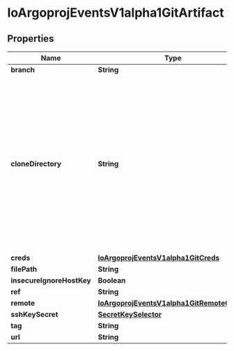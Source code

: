 

# IoArgoprojEventsV1alpha1GitArtifact


## Properties

Name | Type | Description | Notes
------------ | ------------- | ------------- | -------------
**branch** | **String** |  |  [optional]
**cloneDirectory** | **String** | Directory to clone the repository. We clone complete directory because GitArtifact is not limited to any specific Git service providers. Hence we don&#39;t use any specific git provider client. |  [optional]
**creds** | [**IoArgoprojEventsV1alpha1GitCreds**](IoArgoprojEventsV1alpha1GitCreds.md) |  |  [optional]
**filePath** | **String** |  |  [optional]
**insecureIgnoreHostKey** | **Boolean** |  |  [optional]
**ref** | **String** |  |  [optional]
**remote** | [**IoArgoprojEventsV1alpha1GitRemoteConfig**](IoArgoprojEventsV1alpha1GitRemoteConfig.md) |  |  [optional]
**sshKeySecret** | [**SecretKeySelector**](SecretKeySelector.md) |  |  [optional]
**tag** | **String** |  |  [optional]
**url** | **String** |  |  [optional]



